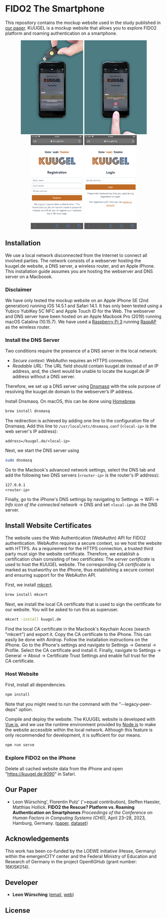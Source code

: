 # FIDO2 The Smartphone

This repository contains the mockup website used in the study published in [our paper](#our-paper).
KUUGEL is a mockup website that allows you to explore FIDO2 platform and roaming authentication on a smartphone.

<p align="center">
    <img src="https://github.com/seemoo-lab/fido2-the-smartphone/blob/main/gfx/roaming.jpg" height=300px>
    <img src="https://github.com/seemoo-lab/fido2-the-smartphone/blob/main/gfx/platform.jpg" height=300px>
    <img src="https://github.com/seemoo-lab/fido2-the-smartphone/blob/main/gfx/registration.PNG" height=300px>
    <img src="https://github.com/seemoo-lab/fido2-the-smartphone/blob/main/gfx/login.PNG" height=300px>
</p>

## Installation

We use a local network disconnected from the Internet to connect all involved parties.
The network consists of a webserver hosting the kuugel.de website, a DNS server, a wireless router, and an Apple iPhone.
This installation guide assumes you are hosting the webserver and DNS server on a Macboook.

### Disclaimer
We have only tested the mockup website on an Apple iPhone SE (2nd generation) running iOS 14.5.1 and Safari 14.1.
It has only been tested using a Yubico YubiKey 5C NFC and Apple Touch ID for the Web.
The webserver and DNS server have been hosted on an Apple Macbook Pro (2019) running macOS Catalina (10.15.7).
We have used a [Raspberry Pi 3](https://www.raspberrypi.org/) running [RaspAP](https://github.com/RaspAP/raspap-webgui) as the wireless router.

### Install the DNS Server

Two conditions require the presence of a DNS server in the local network:
- _Secure context:_ WebAuthn requires an HTTPS connection.
- _Readable URL:_ The URL field should contain kuugel.de instead of an IP address, and, the client would be unable to locate the kuugel.de IP address without a DNS server.

Therefore, we set up a DNS server using [Dnsmasq](https://dnsmasq.org) with the sole purpose of resolving the kuugel.de domain to the webserver’s IP address.

Install Dnsmasq. On macOS, this can be done using [Homebrew](https://brew.sh).
```bash
brew install dnsmasq
```

The redirection is achieved by adding one line to the configuration file of Dnsmasq.
Add this line to `/usr/local/etc/dnsmasq.conf` (`<local-ip>` is the web server's IP address):
```
address=/kuugel.de/<local-ip>
```

Next, we start the DNS server using
```bash
sudo dnsmasq
```

Go to the Macbook's advanced network settings, select the DNS tab and add the following two DNS servers (`<router-ip>` is the router's IP address):
```
127.0.0.1
<router-ip>
```

Finally, go to the iPhone's DNS settings by navigating to Settings -> WiFi -> *Info icon of the connected network* -> DNS and set `<local-ip>` as the DNS server.

## Install Website Certificates

The website uses the Web Authentication (WebAuthn) API for FIDO2 authentication.
WebAuthn requires a secure context, so we host the website with HTTPS.
As a requirement for the HTTPS connection, a trusted third party must sign the website certificate.
Therefore, we establish a certification chain consisting of two certificates:
The _server certificate_ is used to host the KUUGEL website.
The corresponding _CA certificate_ is marked as trustworthy on the iPhone, thus establishing a secure context and ensuring support for the WebAuthn API.

First, we install [mkcert](https://github.com/FiloSottile/mkcert).
```bash
brew install mkcert
```
Next, we install the local CA certificate that is used to sign the certificate for our website. You will be asked to run this as superuser.
```bash
mkcert -install kuugel.de
```

Find the local CA certificate in the Macbook's Keychain Acces (search "mkcert") and export it.
Copy the CA certificate to the iPhone. This can easily be done with Airdrop.
Follow the installation instructions on the iPhone.
Go to the iPhone's settings and navigate to Settings -> General -> Profile.
Select the CA certificate and install it.
Finally, navigate to Settings -> General -> About -> Certificate Trust Settings and enable full trust for the CA certificate.

### Host Website
First, install all dependencies.
```bash
npm install
```
Note that you might need to run the command with the "--legacy-peer-deps" option.

Compile and deploy the website.
The KUUGEL website is developed with [Vue.js](https://vuejs.org), and we use the runtime environment provided by [Node.js](https://nodejs.org/en/) to make the website accessible within the local network.
Although this feature is only recommended for development, it is sufficient for our means.
```bash
npm run serve
```

### Explore FIDO2 on the iPhone
Delete all cached website data from the iPhone and open "https://kuugel.de:9090" in Safari.

## Our Paper

* Leon Würsching', Florentin Putz' ('=equal contribution), Steffen Haesler, Matthias Hollick. **FIDO2 the Rescue? Platform vs. Roaming Authentication on Smartphones** *Proceedings of the Conference on Human Factors in Computing Systems (CHI))*, April 23–28, 2023, Hamburg, Germany. ([paper](https://doi.org/10.1145/3544548.3580993), [dataset](https://doi.org/10.5281/zenodo.7572697))

## Acknowledgements
This work has been co-funded by the LOEWE initiative (Hesse, Germany) within the emergenCITY center and the Federal Ministry of Education and Research of Germany in the project Open6GHub (grant number: 16KISK014).


## Developer

* **Leon Würsching** ([email](mailto:lwuersching@seemoo.tu-darmstadt.de), [web](https://www.seemoo.tu-darmstadt.de/team/lwuersching/))

## License
